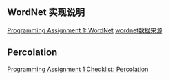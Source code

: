 ## WordNet 实现说明

[Programming Assignment 1: WordNet](http://coursera.cs.princeton.edu/algs4/assignments/wordnet.html)
[wordnet数据来源](https://github.com/nastra/AlgorithmsPartII-Princeton/tree/master/wordnet)

## Percolation

[Programming Assignment 1 Checklist: Percolation](http://coursera.cs.princeton.edu/algs4/checklists/percolation.html)

